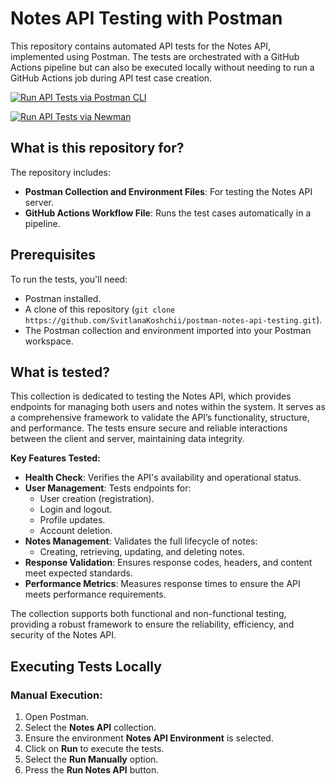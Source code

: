 # Notes API Testing with Postman

This repository contains automated API tests for the Notes API, implemented using Postman. The tests are orchestrated with a GitHub Actions pipeline but can also be executed locally without needing to run a GitHub Actions job during API test case creation.

[![Run API Tests via Postman CLI](https://github.com/SvitlanaKoshchii/postman-notes-api-testing/actions/workflows/run-api-tests-postman-cli.yml/badge.svg)](https://github.com/SvitlanaKoshchii/postman-notes-api-testing/actions/workflows/run-api-tests-postman-cli.yml)

[![Run API Tests via Newman](https://github.com/SvitlanaKoshchii/postman-notes-api-testing/actions/workflows/run-api-tests-newman.yml/badge.svg)](https://github.com/SvitlanaKoshchii/postman-notes-api-testing/actions/workflows/run-api-tests-newman.yml)


## What is this repository for?

The repository includes:
- **Postman Collection and Environment Files**: For testing the Notes API server.
- **GitHub Actions Workflow File**: Runs the test cases automatically in a pipeline.

## Prerequisites

To run the tests, you'll need:
- Postman installed.
- A clone of this repository (`git clone https://github.com/SvitlanaKoshchii/postman-notes-api-testing.git`).
- The Postman collection and environment imported into your Postman workspace.

## What is tested?

This collection is dedicated to testing the Notes API, which provides endpoints for managing both users and notes within the system. It serves as a comprehensive framework to validate the API’s functionality, structure, and performance. The tests ensure secure and reliable interactions between the client and server, maintaining data integrity.

**Key Features Tested:**
- **Health Check**: Verifies the API's availability and operational status.
- **User Management**: Tests endpoints for:
  - User creation (registration).
  - Login and logout.
  - Profile updates.
  - Account deletion.
- **Notes Management**: Validates the full lifecycle of notes:
  - Creating, retrieving, updating, and deleting notes.
- **Response Validation**: Ensures response codes, headers, and content meet expected standards.
- **Performance Metrics**: Measures response times to ensure the API meets performance requirements.

The collection supports both functional and non-functional testing, providing a robust framework to ensure the reliability, efficiency, and security of the Notes API.

## Executing Tests Locally

### Manual Execution:
1. Open Postman.
2. Select the **Notes API** collection.
3. Ensure the environment **Notes API Environment** is selected.
4. Click on **Run** to execute the tests.
5. Select the **Run Manually** option.
6. Press the **Run Notes API** button.

